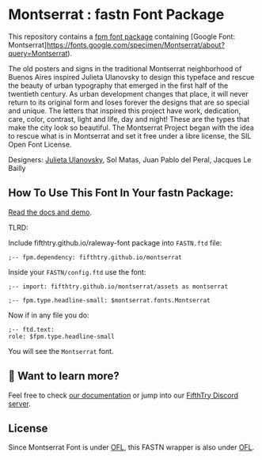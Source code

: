 # Montserrat : fastn Font Package

This repository contains a [fpm font package](https://fpm.dev/featured/fonts/) containing [Google Font: 
Montserrat]https://fonts.google.com/specimen/Montserrat/about?query=Montserrat).

The old posters and signs in the traditional Montserrat 
neighborhood of Buenos Aires inspired Julieta Ulanovsky 
to design this typeface and rescue the beauty of urban 
typography that emerged in the first half of the twentieth 
century. As urban development changes that place, it will 
never return to its original form and loses forever the 
designs that are so special and unique. The letters 
that inspired this project have work, dedication, care,
color, contrast, light and life, day and night! 
These are the types that make the city look so beautiful.
The Montserrat Project began with the idea to rescue what 
is in Montserrat and set it free under a libre license, 
the SIL Open Font License.



Designers: [Julieta Ulanovsky](https://github.com/JulietaUla/Montserrat), Sol Matas, Juan Pablo del Peral,
Jacques Le Bailly

## How To Use This Font In Your fastn Package:

[Read the docs and demo](https://fifthtry.github.io/montserrat).

TLRD:

Include fifthtry.github.io/raleway-font package into `FASTN.ftd` file:

```ftd
;-- fpm.dependency: fifthtry.github.io/montserrat
```

Inside your `FASTN/config.ftd` use the font:

```ftd
;-- import: fifthtry.github.io/montserrat/assets as montserrat

;-- fpm.type.headline-small: $montserrat.fonts.Montserrat
```

Now if in any file you do:

```ftd
;-- ftd.text:
role: $fpm.type.headline-small
```

You will see the `Montserrat` font.

## 👀 Want to learn more?

Feel free to check [our documentation](https://fpm.dev/) or jump into our [FifthTry Discord 
server](https://discord.gg/bucrdvptYd).

## License

Since Montserrat  Font is under [OFL](https://fonts.google.com/specimen/Montserrat/about?query=Montserrat), this FASTN wrapper is also
under [OFL](LICENSE).




